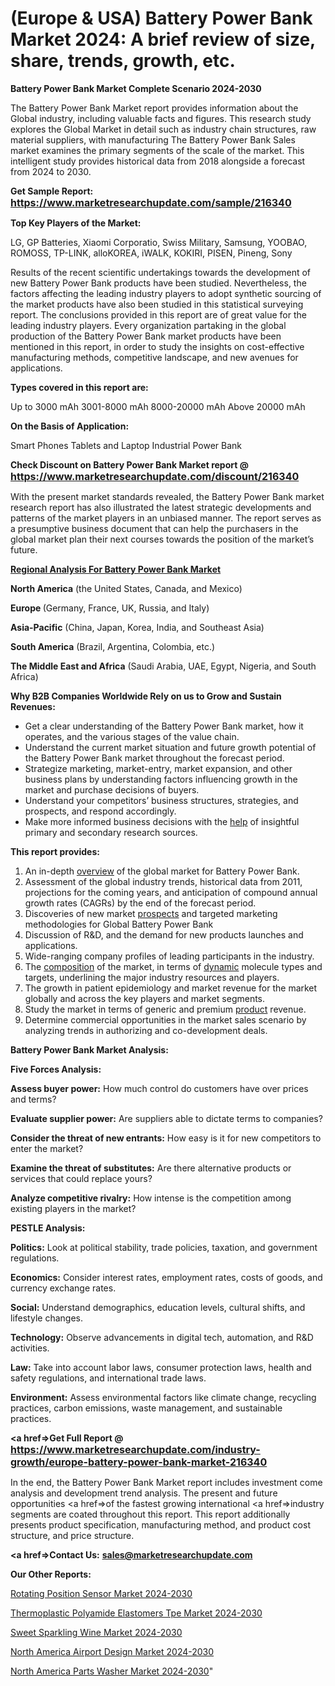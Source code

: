 # (Europe & USA) Battery Power Bank Market 2024: A brief review of size, share, trends, growth, etc.

<strong>Battery Power Bank Market Complete Scenario 2024-2030</strong>

The Battery Power Bank Market report provides information about the Global industry, including valuable facts and figures. This research study explores the Global Market in detail such as industry chain structures, raw material suppliers, with manufacturing The Battery Power Bank Sales market examines the primary segments of the scale of the market. This intelligent study provides historical data from 2018 alongside a forecast from 2024 to 2030.

<strong>Get Sample Report: <a href=https://www.marketresearchupdate.com/sample/216340><font size=3 color=#0000ff>https://www.marketresearchupdate.com/sample/216340</font></a></strong>

<strong>Top Key Players of the Market:</strong>

LG, GP Batteries, Xiaomi Corporatio, Swiss Military, Samsung, YOOBAO, ROMOSS, TP-LINK, alloKOREA, iWALK, KOKIRI, PISEN, Pineng, Sony

Results of the recent scientific undertakings towards the development of new Battery Power Bank products have been studied. Nevertheless, the factors affecting the leading industry players to adopt synthetic sourcing of the market products have also been studied in this statistical surveying report. The conclusions provided in this report are of great value for the leading industry players. Every organization partaking in the global production of the Battery Power Bank market products have been mentioned in this report, in order to study the insights on cost-effective manufacturing methods, competitive landscape, and new avenues for applications.

<strong>Types covered in this report are: </strong>

Up to 3000 mAh
3001-8000 mAh
8000-20000 mAh
Above 20000 mAh

<strong>On the Basis of Application:</strong>

Smart Phones
Tablets and Laptop
Industrial Power Bank

<strong>Check Discount on Battery Power Bank Market report @ <a href=https://www.marketresearchupdate.com/discount/216340><font size=3 color=#0000ff>https://www.marketresearchupdate.com/discount/216340</font></a></strong>

With the present market standards revealed, the Battery Power Bank market research report has also illustrated the latest strategic developments and patterns of the market players in an unbiased manner. The report serves as a presumptive business document that can help the purchasers in the global market plan their next courses towards the position of the market’s future.

<strong><u><b>Regional Analysis For Battery Power Bank Market</b></u></strong>

<strong><b>North America</b></strong> (the United States, Canada, and Mexico)

<strong><b>Europe </b></strong>(Germany, France, UK, Russia, and Italy)

<strong><b>Asia-Pacific</b></strong> (China, Japan, Korea, India, and Southeast Asia)

<strong><b>South America</b></strong> (Brazil, Argentina, Colombia, etc.)

<strong><b>The Middle East and Africa</b></strong> (Saudi Arabia, UAE, Egypt, Nigeria, and South Africa)

<strong>Why B2B Companies Worldwide Rely on us to Grow and Sustain Revenues:</strong>
<ul>
  <li>Get a clear understanding of the Battery Power Bank market, how it operates, and the various stages of the value chain.</li>
  <li>Understand the current market situation and future growth potential of the Battery Power Bank market throughout the forecast period.</li>
  <li>Strategize marketing, market-entry, market expansion, and other business plans by understanding factors influencing growth in the market and purchase decisions of buyers.</li>
  <li>Understand your competitors’ business structures, strategies, and prospects, and respond accordingly.</li>
  <li>Make more informed business decisions with the <a href=ASDF991299>help</a> of insightful primary and secondary research sources.</li>
</ul>
<strong>This report provides:</strong>
<ol>
  <li>An in-depth <a href=>overview</a> of the global market for Battery Power Bank.</li>
  <li>Assessment of the global industry trends, historical data from 2011, projections for the coming years, and anticipation of compound annual growth rates (CAGRs) by the end of the forecast period.</li>
  <li>Discoveries of new market <a href=>prospects</a> and targeted marketing methodologies for Global Battery Power Bank</li>
  <li>Discussion of R&amp;D, and the demand for new products launches and applications.</li>
  <li>Wide-ranging company profiles of leading participants in the industry.</li>
  <li>The <a href=ASDF881288>composition</a> of the market, in terms of <a href=>dynamic</a> molecule types and targets, underlining the major industry resources and players.</li>
  <li>The growth in patient epidemiology and market revenue for the market globally and across the key players and market segments.</li>
  <li>Study the market in terms of generic and premium <a href=>product</a> revenue.</li>
  <li>Determine commercial opportunities in the market sales scenario by analyzing trends in authorizing and co-development deals.</li>
</ol>

<strong>Battery Power Bank Market Analysis:</strong>

<strong>Five Forces Analysis:</strong>

<strong>Assess buyer power:</strong> How much control do customers have over prices and terms?

<strong>Evaluate supplier power:</strong> Are suppliers able to dictate terms to companies?

<strong>Consider the threat of new entrants:</strong> How easy is it for new competitors to enter the market?

<strong>Examine the threat of substitutes:</strong> Are there alternative products or services that could replace yours?

<strong>Analyze competitive rivalry:</strong> How intense is the competition among existing players in the market?

<strong>PESTLE Analysis:</strong>

<strong>Politics:</strong> Look at political stability, trade policies, taxation, and government regulations.

<strong>Economics:</strong> Consider interest rates, employment rates, costs of goods, and currency exchange rates.

<strong>Social:</strong> Understand demographics, education levels, cultural shifts, and lifestyle changes.

<strong>Technology:</strong> Observe advancements in digital tech, automation, and R&D activities.

<strong>Law:</strong> Take into account labor laws, consumer protection laws, health and safety regulations, and international trade laws.

<strong>Environment:</strong> Assess environmental factors like climate change, recycling practices, carbon emissions, waste management, and sustainable practices.

<strong><a href=>Get Full Report</a> @ <a href=https://www.marketresearchupdate.com/industry-growth/europe-battery-power-bank-market-216340><font size=3 color=#0000ff>https://www.marketresearchupdate.com/industry-growth/europe-battery-power-bank-market-216340</font></a></strong>

In the end, the Battery Power Bank Market report includes investment come analysis and development trend analysis. The present and future opportunities <a href=>of</a> the fastest growing international <a href=>industry</a> segments are coated throughout this report. This report additionally presents product specification, manufacturing method, and product cost structure, and price structure.

<strong><a href=><strong>Contact Us:</strong></a></strong>
<strong>sales@marketresearchupdate.com</strong>

<strong>Our Other Reports:</strong>

<a href=https://www.linkedin.com/pulse/rotating-position-sensor-market-expects-see-significant>Rotating Position Sensor Market 2024-2030</a>

<a href=https://www.linkedin.com/pulse/thermoplastic-polyamide-elastomers-tpe-market-2f>Thermoplastic Polyamide Elastomers Tpe Market 2024-2030</a>

<a href=https://www.linkedin.com/pulse/sweet-sparkling-wine-market-2023-remarking-enormous-growth>Sweet Sparkling Wine Market 2024-2030</a>

<a href=https://www.linkedin.com/pulse/north-america-airport-design-market-size-analysis-xswqf/>North America Airport Design Market 2024-2030</a>

<a href=https://www.linkedin.com/pulse/north-america-parts-washer-market-future-scope-b9p2f/>North America Parts Washer Market 2024-2030</a>"
